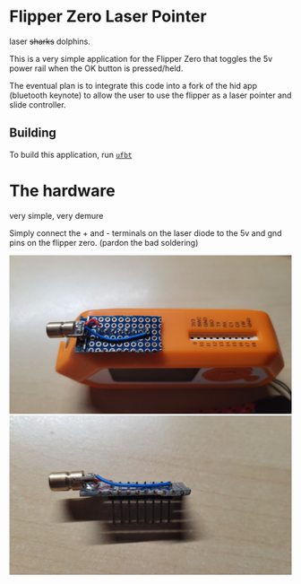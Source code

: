 # Flipper Zero Laser Pointer
laser ~~sharks~~ dolphins.

This is a very simple application for the Flipper Zero that toggles the 5v power rail when the OK button is pressed/held.

The eventual plan is to integrate this code into a fork of the hid app (bluetooth keynote) to allow the user to use the flipper as a laser pointer and slide controller.

## Building

To build this application, run [`ufbt`](https://github.com/flipperdevices/flipperzero-ufbt)


# The hardware
very simple, very demure

Simply connect the + and - terminals on the laser diode to the 5v and gnd pins on the flipper zero.
(pardon the bad soldering)

![flipper](https://raw.githubusercontent.com/Badbird5907/flipper-laserpointer/master/readme-images/flipper.jpg)
![board](https://raw.githubusercontent.com/Badbird5907/flipper-laserpointer/master/readme-images/board.jpg)

